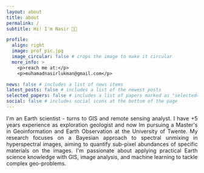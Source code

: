 ```yaml
---
layout: about
title: about
permalink: /
subtitle: Hi! I'm Nasir 👋🏻

profile:
  align: right
  image: prof_pic.jpg
  image_circular: false # crops the image to make it circular
  more_info: >
    <p>reach me at:</p>
    <p>muhamadnasirlukman@gmail.com</p>

news: false # includes a list of news items
latest_posts: false # includes a list of the newest posts
selected_papers: false # includes a list of papers marked as "selected={true}"
social: false # includes social icons at the bottom of the page
---
```

<div style="text-align: justify">

I'm an Earth scientist - turns to GIS and remote sensing analyst. I have +5 years experience as exploration geologist and now Im pursuing a Master's in Geoinformation and Earth Observation at the University of Twente. My research focuses on a Bayesian approach to spectral unmixing in hyperspectral images, aiming to quantify sub-pixel abundances of specific materials on the images. I'm passionate about applying practical Earth science knowledge with GIS, image analysis, and machine learning to tackle complex geo-problems.

</div>
